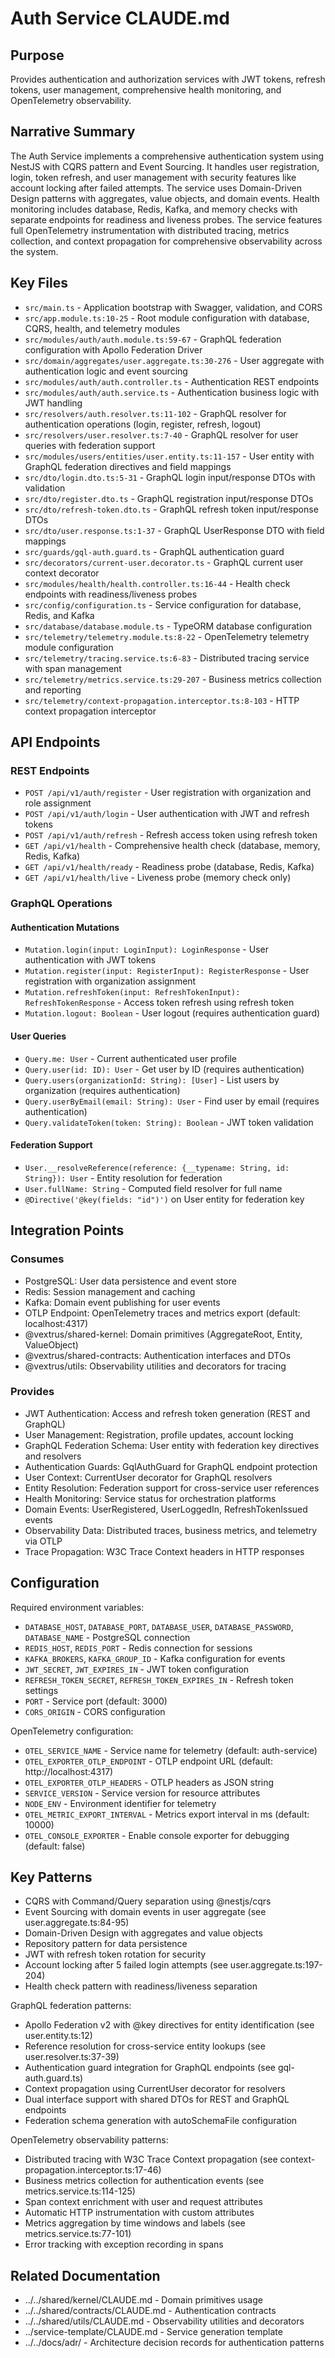 # Auth Service CLAUDE.md

## Purpose
Provides authentication and authorization services with JWT tokens, refresh tokens, user management, comprehensive health monitoring, and OpenTelemetry observability.

## Narrative Summary
The Auth Service implements a comprehensive authentication system using NestJS with CQRS pattern and Event Sourcing. It handles user registration, login, token refresh, and user management with security features like account locking after failed attempts. The service uses Domain-Driven Design patterns with aggregates, value objects, and domain events. Health monitoring includes database, Redis, Kafka, and memory checks with separate endpoints for readiness and liveness probes. The service features full OpenTelemetry instrumentation with distributed tracing, metrics collection, and context propagation for comprehensive observability across the system.

## Key Files
- `src/main.ts` - Application bootstrap with Swagger, validation, and CORS
- `src/app.module.ts:10-25` - Root module configuration with database, CQRS, health, and telemetry modules
- `src/modules/auth/auth.module.ts:59-67` - GraphQL federation configuration with Apollo Federation Driver
- `src/domain/aggregates/user.aggregate.ts:30-276` - User aggregate with authentication logic and event sourcing
- `src/modules/auth/auth.controller.ts` - Authentication REST endpoints
- `src/modules/auth/auth.service.ts` - Authentication business logic with JWT handling
- `src/resolvers/auth.resolver.ts:11-102` - GraphQL resolver for authentication operations (login, register, refresh, logout)
- `src/resolvers/user.resolver.ts:7-40` - GraphQL resolver for user queries with federation support
- `src/modules/users/entities/user.entity.ts:11-157` - User entity with GraphQL federation directives and field mappings
- `src/dto/login.dto.ts:5-31` - GraphQL login input/response DTOs with validation
- `src/dto/register.dto.ts` - GraphQL registration input/response DTOs
- `src/dto/refresh-token.dto.ts` - GraphQL refresh token input/response DTOs
- `src/dto/user.response.ts:1-37` - GraphQL UserResponse DTO with field mappings
- `src/guards/gql-auth.guard.ts` - GraphQL authentication guard
- `src/decorators/current-user.decorator.ts` - GraphQL current user context decorator
- `src/modules/health/health.controller.ts:16-44` - Health check endpoints with readiness/liveness probes
- `src/config/configuration.ts` - Service configuration for database, Redis, and Kafka
- `src/database/database.module.ts` - TypeORM database configuration
- `src/telemetry/telemetry.module.ts:8-22` - OpenTelemetry telemetry module configuration
- `src/telemetry/tracing.service.ts:6-83` - Distributed tracing service with span management
- `src/telemetry/metrics.service.ts:29-207` - Business metrics collection and reporting
- `src/telemetry/context-propagation.interceptor.ts:8-103` - HTTP context propagation interceptor

## API Endpoints

### REST Endpoints
- `POST /api/v1/auth/register` - User registration with organization and role assignment
- `POST /api/v1/auth/login` - User authentication with JWT and refresh tokens
- `POST /api/v1/auth/refresh` - Refresh access token using refresh token
- `GET /api/v1/health` - Comprehensive health check (database, memory, Redis, Kafka)
- `GET /api/v1/health/ready` - Readiness probe (database, Redis, Kafka)
- `GET /api/v1/health/live` - Liveness probe (memory check only)

### GraphQL Operations

#### Authentication Mutations
- `Mutation.login(input: LoginInput): LoginResponse` - User authentication with JWT tokens
- `Mutation.register(input: RegisterInput): RegisterResponse` - User registration with organization assignment
- `Mutation.refreshToken(input: RefreshTokenInput): RefreshTokenResponse` - Access token refresh using refresh token
- `Mutation.logout: Boolean` - User logout (requires authentication guard)

#### User Queries
- `Query.me: User` - Current authenticated user profile
- `Query.user(id: ID): User` - Get user by ID (requires authentication)
- `Query.users(organizationId: String): [User]` - List users by organization (requires authentication)
- `Query.userByEmail(email: String): User` - Find user by email (requires authentication)
- `Query.validateToken(token: String): Boolean` - JWT token validation

#### Federation Support
- `User.__resolveReference(reference: {__typename: String, id: String}): User` - Entity resolution for federation
- `User.fullName: String` - Computed field resolver for full name
- `@Directive('@key(fields: "id")')` on User entity for federation key

## Integration Points
### Consumes
- PostgreSQL: User data persistence and event store
- Redis: Session management and caching
- Kafka: Domain event publishing for user events
- OTLP Endpoint: OpenTelemetry traces and metrics export (default: localhost:4317)
- @vextrus/shared-kernel: Domain primitives (AggregateRoot, Entity, ValueObject)
- @vextrus/shared-contracts: Authentication interfaces and DTOs
- @vextrus/utils: Observability utilities and decorators for tracing

### Provides
- JWT Authentication: Access and refresh token generation (REST and GraphQL)
- User Management: Registration, profile updates, account locking
- GraphQL Federation Schema: User entity with federation key directives and resolvers
- Authentication Guards: GqlAuthGuard for GraphQL endpoint protection
- User Context: CurrentUser decorator for GraphQL resolvers
- Entity Resolution: Federation support for cross-service user references
- Health Monitoring: Service status for orchestration platforms
- Domain Events: UserRegistered, UserLoggedIn, RefreshTokenIssued events
- Observability Data: Distributed traces, business metrics, and telemetry via OTLP
- Trace Propagation: W3C Trace Context headers in HTTP responses

## Configuration
Required environment variables:
- `DATABASE_HOST`, `DATABASE_PORT`, `DATABASE_USER`, `DATABASE_PASSWORD`, `DATABASE_NAME` - PostgreSQL connection
- `REDIS_HOST`, `REDIS_PORT` - Redis connection for sessions
- `KAFKA_BROKERS`, `KAFKA_GROUP_ID` - Kafka configuration for events
- `JWT_SECRET`, `JWT_EXPIRES_IN` - JWT token configuration
- `REFRESH_TOKEN_SECRET`, `REFRESH_TOKEN_EXPIRES_IN` - Refresh token settings
- `PORT` - Service port (default: 3000)
- `CORS_ORIGIN` - CORS configuration

OpenTelemetry configuration:
- `OTEL_SERVICE_NAME` - Service name for telemetry (default: auth-service)
- `OTEL_EXPORTER_OTLP_ENDPOINT` - OTLP endpoint URL (default: http://localhost:4317)
- `OTEL_EXPORTER_OTLP_HEADERS` - OTLP headers as JSON string
- `SERVICE_VERSION` - Service version for resource attributes
- `NODE_ENV` - Environment identifier for telemetry
- `OTEL_METRIC_EXPORT_INTERVAL` - Metrics export interval in ms (default: 10000)
- `OTEL_CONSOLE_EXPORTER` - Enable console exporter for debugging (default: false)

## Key Patterns
- CQRS with Command/Query separation using @nestjs/cqrs
- Event Sourcing with domain events in user aggregate (see user.aggregate.ts:84-95)
- Domain-Driven Design with aggregates and value objects
- Repository pattern for data persistence
- JWT with refresh token rotation for security
- Account locking after 5 failed login attempts (see user.aggregate.ts:197-204)
- Health check pattern with readiness/liveness separation

GraphQL federation patterns:
- Apollo Federation v2 with @key directives for entity identification (see user.entity.ts:12)
- Reference resolution for cross-service entity lookups (see user.resolver.ts:37-39)
- Authentication guard integration for GraphQL endpoints (see gql-auth.guard.ts)
- Context propagation using CurrentUser decorator for resolvers
- Dual interface support with shared DTOs for REST and GraphQL endpoints
- Federation schema generation with autoSchemaFile configuration

OpenTelemetry observability patterns:
- Distributed tracing with W3C Trace Context propagation (see context-propagation.interceptor.ts:17-46)
- Business metrics collection for authentication events (see metrics.service.ts:114-125)
- Span context enrichment with user and request attributes
- Automatic HTTP instrumentation with custom attributes
- Metrics aggregation by time windows and labels (see metrics.service.ts:77-101)
- Error tracking with exception recording in spans

## Related Documentation
- ../../shared/kernel/CLAUDE.md - Domain primitives usage
- ../../shared/contracts/CLAUDE.md - Authentication contracts
- ../../shared/utils/CLAUDE.md - Observability utilities and decorators
- ../service-template/CLAUDE.md - Service generation template
- ../../docs/adr/ - Architecture decision records for authentication patterns